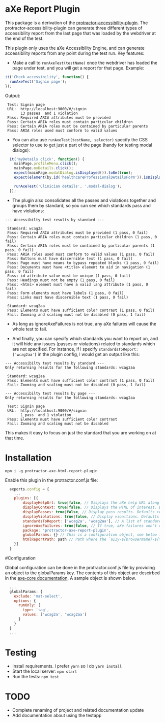 aXe Report Plugin
====================

This package is a derivation of the [protractor-accessibility-plugin](https://github.com/angular/protractor-accessibility-plugin). The protractor-accessibility-plugin can generate three different types of accessibility report from the last page that was loaded by the webdriver at the end of the test.

This plugin only uses the aXe Accessibility Engine, and can generate accessibility reports from any point during the test run. Key features:

*  Make a call to `runAxeTest(testName)` once the webdriver has loaded the page under test, and you will get a report for that page. Example:


```js
it('Check accessibility', function() {
  runAxeTest('Signin page');
});
```

Output:

```
 Test: Signin page
 URL:  http://localhost:9000/#/signin
       13 passes  and 1 violation
 Pass: Required ARIA attributes must be provided 
 Pass: Certain ARIA roles must contain particular children 
 Pass: Certain ARIA roles must be contained by particular parents 
 Pass: ARIA roles used must conform to valid values 
```

* You can also use `runAxeTest(testName, selector)` specify the CSS selector to use to get just a part of the page (handy for testing modal dialogs):

```js
  it('myDetails click', function() {
    mainPage.profileMenu.click();
    mainPage.myDetails.click();
    expect(mainPage.modalDialog.isDisplayed()).toBe(true);
    expect(element(by.id('healthcareProfessionalDetailsForm')).isDisplayed()).toBe(true);

    runAxeTest('Clinician details', '.modal-dialog');
  });
```

* The plugin also consolidates all the passes and violations together and groups them by standard, so you can see which standards pass and have violations:

```
--- Accessibilty test results by standard ---

 Standard: wcag2a
 Pass: Required ARIA attributes must be provided (1 pass, 0 fail)
 Pass: Certain ARIA roles must contain particular children (1 pass, 0 fail)
 Pass: Certain ARIA roles must be contained by particular parents (1 pass, 0 fail)
 Pass: ARIA roles used must conform to valid values (1 pass, 0 fail)
 Pass: Buttons must have discernible text (1 pass, 0 fail)
 Pass: Page must have means to bypass repeated blocks (1 pass, 0 fail)
 Pass: Documents must have <title> element to aid in navigation (1 pass, 0 fail)
 Pass: id attribute value must be unique (1 pass, 0 fail)
 Pass: Headings must not be empty (1 pass, 0 fail)
 Pass: <html> element must have a valid lang attribute (1 pass, 0 fail)
 Pass: Form elements must have labels (1 pass, 0 fail)
 Pass: Links must have discernible text (1 pass, 0 fail)

 Standard: wcag2aa
 Pass: Elements must have sufficient color contrast (1 pass, 0 fail)
 Fail: Zooming and scaling must not be disabled (0 pass, 1 fail)
```

* As long as ignoreAxeFailures is not true, any aXe failures will cause the whole test to fail. 

* And finally, you can specify which standards you want to report on, and it will hide any issues (passes or violations) related to standards which are not specified. For instance, if I specify `standardsToReport: ['wcag2aa']` in the plugin config, I would get an output like this:

```
--- Accessibilty test results by standard ---
Only returning results for the following standards: wcag2aa

 Standard: wcag2aa
 Pass: Elements must have sufficient color contrast (1 pass, 0 fail)
 Fail: Zooming and scaling must not be disabled (0 pass, 1 fail)

--- Accessibilty test results by page ---
Only returning results for the following standards: wcag2aa

 Test: Signin page
 URL:  http://localhost:9000/#/signin
       1 pass  and 1 violation
 Pass: Elements must have sufficient color contrast 
 Fail: Zooming and scaling must not be disabled 
```

This makes it easy to focus on just the standard that you are working on at that time. 


# Installation
```
npm i -g protractor-axe-html-report-plugin
```

Enable this plugin in the protractor.conf.js file:

```js
  exports.config = {
    ...
    plugins: [{
        displayHelpUrl: true|false, // Displays the aXe help URL along with the error. Defaults to true. 
        displayContext: true|false, // Displays the HTML of interest. Defaults to true.
        displayPasses: true|false, // Display pass results. Defaults to true.
        displayViolations: true|false, // Display vioaltions. Defaults to true.
        standardsToReport: ['wcag2a', 'wcag2aa'], // A list of standards to report on. If empty, reports on all standards.
        ignoreAxeFailures: true|false, // If true, aXe failures won't cause the whole test to fail. Defaults to false
        package: 'protractor-axe-report-plugin',
        globalParams: {} // This is a configuration object, see below for more detail.
        htmlReportPath: path // Path where the `a11y-${browserName}-${timeStamp}.html` report will be saved
    }]
  }
```
#Configuration

Global configuration can be done in the protractor.conf.js file by providing an object to the globalParams key.  The contents of this object are descirbed in the [axe-core documentation](https://github.com/dequelabs/axe-core/blob/develop/doc/API.md).  A sample object is shown below.

```js
  ...
  globalParams: {
    exclude: 'mat-select',
    options: {
      runOnly: {
        type: 'tag',
        values: ['wcag2a', 'wcag2aa']
      }
    }
  }
  ...
```

# Testing
- Install requirements. I prefer `yarn` so I do `yarn install`
- Start the local server: `npm start`
- Run the tests: `npm test`

# TODO
- Complete renaming of project and related documentation update
- Add documentation about using the testapp
